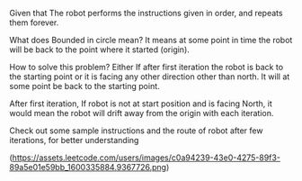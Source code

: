 Given that The robot performs the instructions given in order, and repeats them forever.

What does Bounded in circle mean?
It means at some point in time the robot will be back to the point where it started (origin).

How to solve this problem?
Either If after first iteration the robot is back to the starting point or it is facing any other direction other than north. It will at some point be back to the starting point.

After first iteration, If robot is not at start position and is facing North, it would mean the robot will drift away from the origin with each iteration.

Check out some sample instructions and the route of robot after few iterations, for better understanding

(https://assets.leetcode.com/users/images/c0a94239-43e0-4275-89f3-89a5e01e59bb_1600335884.9367726.png)
